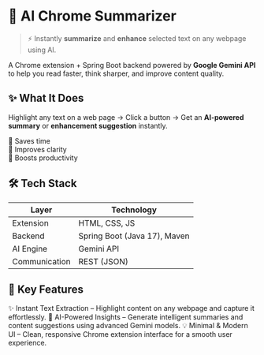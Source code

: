 # 📄 AI Chrome Summarizer

> ⚡ Instantly **summarize** and **enhance** selected text on any webpage using AI.

A Chrome extension + Spring Boot backend powered by **Google Gemini API** to help you read faster, think sharper, and improve content quality.



## ✨ What It Does

Highlight any text on a web page → Click a button → Get an **AI-powered summary** or **enhancement suggestion** instantly.

🔹 Saves time  
🔹 Improves clarity  
🔹 Boosts productivity


## 🛠 Tech Stack

| Layer       | Technology |
|-------------|------------|
| Extension   | HTML, CSS, JS|
| Backend     | Spring Boot (Java 17), Maven |
| AI Engine   | Gemini API |
| Communication | REST (JSON) |


## 🧩 Key Features

✨ Instant Text Extraction – Highlight content on any webpage and capture it effortlessly.
🧠 AI-Powered Insights – Generate intelligent summaries and content suggestions using advanced Gemini models.
💡 Minimal & Modern UI – Clean, responsive Chrome extension interface for a smooth user experience.
